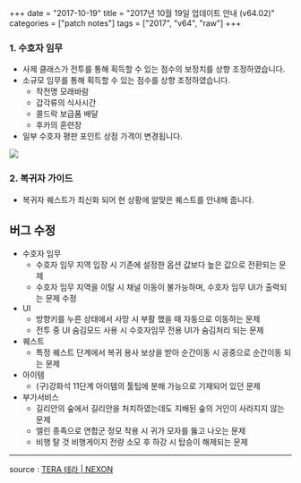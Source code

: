 +++
date = "2017-10-19"
title = "2017년 10월 19일 업데이트 안내 (v64.02)"
categories = ["patch notes"]
tags = ["2017", "v64", "raw"]
+++

### 1. 수호자 임무
- 사제 클래스가 전투를 통해 획득할 수 있는 점수의 보정치를 상향 조정하였습니다.
- 소규모 임무를 통해 획득할 수 있는 점수를 상향 조정하였습니다.
  - 작전명 모래바람
  - 갑각류의 식사시간
  - 콜드락 보급품 배달
  - 후카의 훈련장
- 일부 수호자 평판 포인트 상점 가격이 변경됩니다.

![](/images/patch/v64-02_1.png)

### 2. 복귀자 가이드
- 복귀자 퀘스트가 최신화 되어 현 상황에 알맞은 퀘스트를 안내해 줍니다.

## 버그 수정

- 수호자 임무
  - 수호자 임무 지역 입장 시 기존에 설정한 옵션 값보다 높은 값으로 전환되는 문제
  - 수호자 임무 지역을 이탈 시 채널 이동이 불가능하며, 수호자 임무 UI가 출력되는 문제 수정
- UI
  - 방향키를 누른 상태에서 사망 시 부활 했을 때 자동으로 이동하는 문제
  - 전투 중 UI 숨김모드 사용 시 수호자임무 전용 UI가 숨김처리 되는 문제
- 퀘스트
  - 특정 퀘스트 단계에서 복귀 용사 보상을 받아 순간이동 시 공중으로 순간이동 되는 문제
- 아이템
  - (구)강화석 11단계 아이템의 툴팁에 분해 가능으로 기재되어 있던 문제
- 부가서비스
  - 길리안의 숲에서 길리안을 처치하였는데도 지배된 숲의 거인이 사라지지 않는 문제
  - 엘린 종족으로 연합군 정모 착용 시 귀가 모자를 뚫고 나오는 문제
  - 비행 탈 것 비행게이지 전량 소모 후 하강 시 탑승이 해제되는 문제

----

source : [TERA 테라 | NEXON](http://tera.nexon.com/news/update/view.aspx?n4articlesn=301)